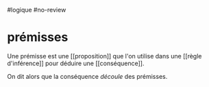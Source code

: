 #logique #no-review 
# prémisses

Une prémisse est une [[proposition]] que l'on utilise dans une [[règle d'inférence]] pour déduire une [[conséquence]].

On dit alors que la conséquence _découle_ des prémisses.

